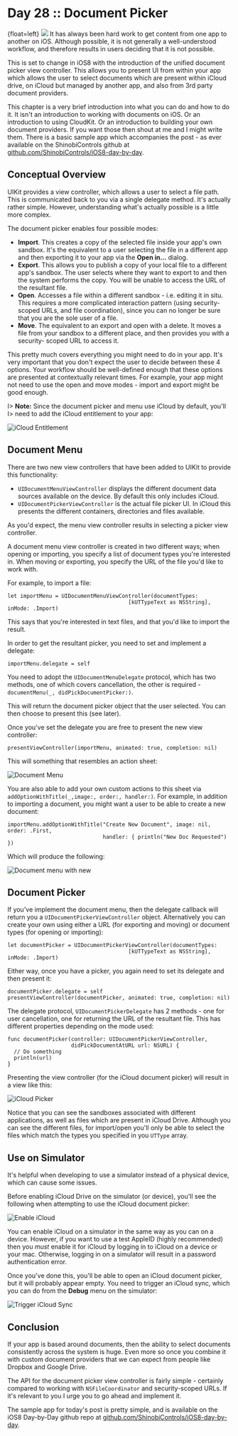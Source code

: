 # Day 28 :: Document Picker

{float=left}
![](images/28/thumbnail.png)
It has always been hard work to get content from one app to another on iOS.
Although possible, it is not generally a well-understood workflow, and therefore
results in users deciding that it is not possible.

This is set to change in iOS8 with the introduction of the unified document
picker view controller. This allows you to present UI from within your app which
allows the user to select documents which are present within iCloud drive, on
iCloud but managed by another app, and also from 3rd party document providers.

This chapter is a very brief introduction into what you can do and how to do it.
It isn't an introduction to working with documents on iOS. Or an introduction to
using CloudKit. Or an introduction to building your own document providers. If
you want those then shout at me and I might write them. There is a basic sample
app which accompanies the post - as ever available on the ShinobiControls github
at [github.com/ShinobiControls/iOS8-day-by-day](https://github.com/iOS8-day-by-day).


## Conceptual Overview

UIKit provides a view controller, which allows a user to select a file path.
This is communicated back to you via a single delegate method. It's actually
rather simple. However, understanding what's actually possible is a little more
complex.

The document picker enables four possible modes:

- __Import__. This creates a copy of the selected file inside your app's own
sandbox. It's the equivalent to a user selecting the file in a different app and
then exporting it to your app via the __Open in...__ dialog.
- __Export__. This allows you to publish a copy of your local file to a
different app's sandbox. The user selects where they want to export to and then
the system performs the copy. You will be unable to access the URL of the
resultant file.
- __Open__. Accesses a file within a different sandbox - i.e. editing it in
situ. This requires a more complicated interaction pattern (using security-
scoped URLs, and file coordination), since you can no longer be sure that you
are the sole user of a file.
- __Move__. The equivalent to an export and open with a delete. It moves a file
from your sandbox to a different place, and then provides you with a security-
scoped URL to access it.

This pretty much covers everything you might need to do in your app. It's very
important that you don't expect the user to decide between these 4 options. Your
workflow should be well-defined enough that these options are presented at
contextually relevant times. For example, your app might not need to use the
open and move modes - import and export might be good enough.

I> __Note:__ Since the document picker and menu use iCloud by default, you'll
I> need to add the iCloud entitlement to your app:

![iCloud Entitlement](images/28/icloud_entitlement.png)

## Document Menu

There are two new view controllers that have been added to UIKit to provide this
functionality:

- `UIDocumentMenuViewController` displays the different document data sources
available on the device. By default this only includes iCloud.
- `UIDocumentPickerViewController` is the actual file picker UI. In iCloud this
presents the different containers, directories and files available.

As you'd expect, the menu view controller results in selecting a picker view
controller.

A document menu view controller is created in two different ways; when opening
or importing, you specify a list of document types you're interested in. When
moving or exporting, you specify the URL of the file you'd like to work with.

For example, to import a file:

    let importMenu = UIDocumentMenuViewController(documentTypes:
                                          [kUTTypeText as NSString], inMode: .Import)

This says that you're interested in text files, and that you'd like to import
the result.

In order to get the resultant picker, you need to set and implement a delegate:

    importMenu.delegate = self

You need to adopt the `UIDocumentMenuDelegate` protocol, which has two methods,
one of which covers cancellation, the other is required -
`documentMenu(_, didPickDocumentPicker:)`.

This will return the document picker object that the user selected. You can then
choose to present this (see later).

Once you've set the delegate you are free to present the new view controller:

    presentViewController(importMenu, animated: true, completion: nil)

This will something that resembles an action sheet:

![Document Menu](images/28/document_menu.png)

You are also able to add your own custom actions to this sheet via 
`addOptionWithTitle(_,image:, order:, handler:)`. For example, in addition to
importing a document, you might want a user to be able to create a new document:

    importMenu.addOptionWithTitle("Create New Document", image: nil, order: .First,
                                  handler: { println("New Doc Requested") })

Which will produce the following:

![Document menu with new](images/28/document_menu_with_new.png)

## Document Picker

If you've implement the document menu, then the delegate callback will return
you a `UIDocumentPickerViewController` object. Alternatively you can create your
own using either a URL (for exporting and moving) or document types (for opening
or importing):

    let documentPicker = UIDocumentPickerViewController(documentTypes:
                                          [kUTTypeText as NSString], inMode: .Import)

Either way, once you have a picker, you again need to set its delegate and then
present it:

    documentPicker.delegate = self
    presentViewController(documentPicker, animated: true, completion: nil)

The delegate protocol, `UIDocumentPickerDelegate` has 2 methods - one for user
cancellation, one for returning the URL of the resultant file. This has
different properties depending on the mode used:

    func documentPicker(controller: UIDocumentPickerViewController,
                        didPickDocumentAtURL url: NSURL) {
      // Do something
      println(url)
    }

Presenting the view controller (for the iCloud document picker) will result in a
view like this:

![iCloud Picker](images/28/icloud_picker.png)

Notice that you can see the sandboxes associated with different applications, as
well as files which are present in iCloud Drive. Although you can see the
different files, for import/open you'll only be able to select the files which
match the types you specified in you `UTType` array.

## Use on Simulator

It's helpful when developing to use a simulator instead of a physical device,
which can cause some issues.

Before enabling iCloud Drive on the simulator (or device), you'll see the
following when attempting to use the iCloud document picker:

![Enable iCloud](images/28/enable_icloud.png)

You can enable iCloud on a simulator in the same way as you can on a device.
However, if you want to use a test AppleID (highly recommended) then you
_must_ enable it for iCloud by logging in to iCloud on a device or your mac.
Otherwise, logging in on a simulator will result in a password authentication
error.

Once you've done this, you'll be able to open an iCloud document picker, but it
will probably appear empty. You need to trigger an iCloud sync, which you can do
from the __Debug__ menu on the simulator:

![Trigger iCloud Sync](images/28/trigger_icloud_sync.png)

## Conclusion

If your app is based around documents, then the ability to select documents
consistently across the system is huge. Even more so once you combine it with
custom document providers that we can expect from people like Dropbox and Google
Drive.

The API for the document picker view controller is fairly simple - certainly
compared to working with `NSFileCoordinator` and security-scoped URLs. If it's
relevant to you I urge you to go ahead and implement it.

The sample app for today's post is pretty simple, and is available on the
iOS8 Day-by-Day github repo at 
[github.com/ShinobiControls/iOS8-day-by-day](https://github.com/iOS8-day-by-day).
